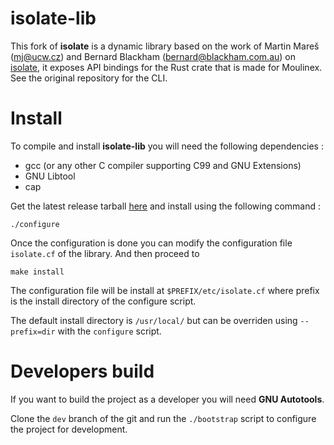 # isolate-lib

This fork of **isolate** is a dynamic library based on the work of Martin Mareš (<mj@ucw.cz>) and Bernard Blackham
(<bernard@blackham.com.au>) on [isolate](https://github.com/ioi/isolate), it exposes API bindings for the Rust crate
that is made for Moulinex. See the original repository for the CLI.


# Install

To compile and install **isolate-lib** you will need the following dependencies :

+ gcc (or any other C compiler supporting C99 and GNU Extensions)
+ GNU Libtool
+ cap

Get the latest release tarball [here](https://github.com/moulinex-app/isolate/releases/latest) and install using the following command :

```
./configure
```

Once the configuration is done you can modify the configuration file ``isolate.cf`` of the library. And then proceed to 

```
make install
```

The configuration file will be install at ``$PREFIX/etc/isolate.cf`` where prefix is the install directory of the configure script.

The default install directory is ``/usr/local/`` but can be overriden using ``--prefix=dir`` with the ``configure`` script.

# Developers build

If you want to build the project as a developer you will need **GNU Autotools**.

Clone the ``dev`` branch of the git and run the ``./bootstrap`` script to configure the project for development.
